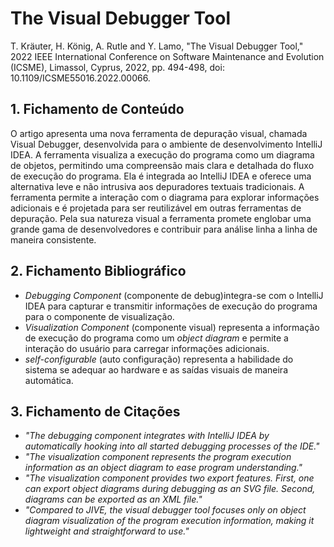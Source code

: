 

# The Visual Debugger Tool

T. Kräuter, H. König, A. Rutle and Y. Lamo, "The Visual Debugger Tool," 2022 IEEE International Conference on Software Maintenance and Evolution (ICSME), Limassol, Cyprus, 2022, pp. 494-498, doi: 10.1109/ICSME55016.2022.00066.

## 1. Fichamento de Conteúdo
 O artigo apresenta uma nova ferramenta de depuração visual, chamada Visual Debugger, desenvolvida para o ambiente de desenvolvimento IntelliJ IDEA. A ferramenta visualiza a execução do programa como um diagrama de objetos, permitindo uma compreensão mais clara e detalhada do fluxo de execução do programa. Ela é integrada ao IntelliJ IDEA e oferece uma alternativa leve e não intrusiva aos depuradores textuais tradicionais. A ferramenta permite a interação com o diagrama para explorar informações adicionais e é projetada para ser reutilizável em outras ferramentas de depuração. Pela sua natureza visual a ferramenta promete englobar uma grande gama de desenvolvedores e contribuir para análise linha a linha de maneira consistente.

## 2. Fichamento Bibliográfico 
* _Debugging Component_ (componente de debug)integra-se com o IntelliJ IDEA para capturar e transmitir informações de execução do programa para o componente de visualização.
* _Visualization Component_ (componente visual) representa a informação de execução do programa como um _object diagram_ e permite a interação do usuário para carregar informações adicionais.
* _self-configurable_ (auto configuração) representa a habilidade do sistema se adequar ao hardware e as saídas visuais de maneira automática.


## 3. Fichamento de Citações 

* _"The debugging component integrates with IntelliJ IDEA by automatically hooking into all started debugging processes of the IDE."_
* _"The visualization component represents the program execution information as an object diagram to ease program understanding."_
* _"The visualization component provides two export features. First, one can export object diagrams during debugging as an SVG file. Second, diagrams can be exported as an XML file."_
* _"Compared to JIVE, the visual debugger tool focuses only on object diagram visualization of the program execution information, making it lightweight and straightforward to use."_
